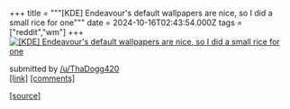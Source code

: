 +++
title = """[KDE] Endeavour's default wallpapers are nice, so I did a small rice for one"""
date = 2024-10-16T02:43:54.000Z
tags = ["reddit","wm"]
+++
[![[KDE] Endeavour's default wallpapers are nice, so I did a small rice for one](https://preview.redd.it/n09dm3g771vd1.png?width=640&crop=smart&auto=webp&s=2eec1dbd633fe9eb361acf0edae20deb59c02142 "[KDE] Endeavour's default wallpapers are nice, so I did a small rice for one")](https://www.reddit.com/r/unixporn/comments/1g4pdfa/kde_endeavours_default_wallpapers_are_nice_so_i/)

submitted by [/u/ThaDogg420](https://www.reddit.com/user/ThaDogg420)  
[\[link\]](https://i.redd.it/n09dm3g771vd1.png) [\[comments\]](https://www.reddit.com/r/unixporn/comments/1g4pdfa/kde_endeavours_default_wallpapers_are_nice_so_i/)

[[source]](https://www.reddit.com/r/unixporn/comments/1g4pdfa/kde_endeavours_default_wallpapers_are_nice_so_i/)
